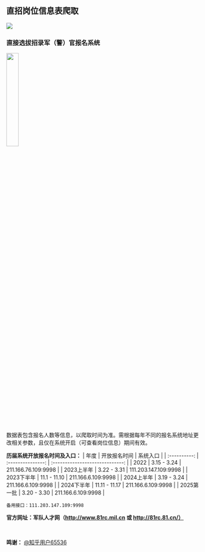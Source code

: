 ## 直招岗位信息表爬取
![](https://skillicons.dev/icons?i=py)

### 直接选拔招录军（警）官报名系统

<img src="https://user-images.githubusercontent.com/97808991/228814171-162385b9-b1d6-478b-93ec-5f3e05206c75.png" width="25%">

数据表包含报名人数等信息，以爬取时间为准。需根据每年不同的报名系统地址更改相关参数，且仅在系统开启（可查看岗位信息）期间有效。

**历届系统开放报名时间及入口：**
| 年度         | 开放报名时间      | 系统入口                        |
| :----------: | :---------------: | :-----------------------------: |
| 2022         | 3.15 - 3.24       | 211.166.76.109:9998             |
| 2023上半年   | 3.22 - 3.31       | 111.203.147.109:9998            |
| 2023下半年   | 11.1 - 11.10      | 211.166.6.109:9998              |
| 2024上半年   | 3.19 - 3.24       | 211.166.6.109:9998              |
| 2024下半年   | 11.11 - 11.17     | 211.166.6.109:9998              |
| 2025第一批   | 3.20 - 3.30       | 211.166.6.109:9998              |
```
备用接口：111.203.147.109:9998
```

**官方网址：军队人才网（http://www.81rc.mil.cn 或 http://81rc.81.cn/）**

<br>

**鸣谢：** [@知乎用户65536](https://www.zhihu.com/people/tu-ge-ji-li-38)
